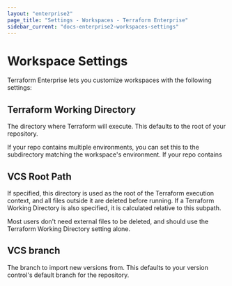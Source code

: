 ```yaml
---
layout: "enterprise2"
page_title: "Settings - Workspaces - Terraform Enterprise"
sidebar_current: "docs-enterprise2-workspaces-settings"
---
```


# Workspace Settings

Terraform Enterprise lets you customize workspaces with the following settings:

## Terraform Working Directory

The directory where Terraform will execute. This defaults to the root of
your repository.

If your repo contains multiple environments, you can set this to the subdirectory matching the workspace's environment. If your repo contains

## VCS Root Path

If specified, this directory is used as the root of the Terraform execution
context, and all files outside it are deleted before running. If a Terraform
Working Directory is also specified, it is calculated relative to this subpath.

Most users don't need external files to be deleted, and should use the Terraform Working Directory setting alone.

## VCS branch

The branch to import new versions from. This defaults to your
version control's default branch for the repository.
